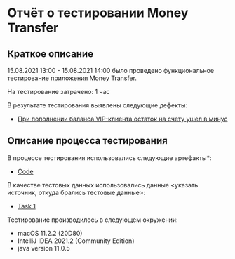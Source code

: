# Отчёт о тестировании Money Transfer

## Краткое описание

15.08.2021 13:00 - 15.08.2021 14:00 было проведено функциональное тестирование приложения Money Transfer.

На тестирование затрачено: 1 час

В результате тестирования выявлены следующие дефекты:
* [При пополнении баланса VIP-клиента остаток на счету ушел в минус](https://github.com/Chzhanchik/java-1/issues/1)

## Описание процесса тестирования

В процессе тестирования использовались следующие артефакты*:
* [Code](https://github.com/netology-code/javaqa-code/blob/master/1.2_programming/variables/src/Main.java)

В качестве тестовых данных использовались данные <указать источник, откуда брались тестовые данные>:
* [Task 1](https://github.com/netology-code/javaqa-homeworks/tree/master/programming)

Тестирование производилось в следующем окружении:
* macOS 11.2.2 (20D80)
* IntelliJ IDEA 2021.2 (Community Edition)
* java version 11.0.5